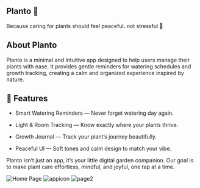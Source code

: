 ## Planto 🌱
Because caring for plants should feel peaceful، not stressful 🍃
##  About Planto
Planto is a minimal and intuitive app designed to help users manage their plants with ease.
It provides gentle reminders for watering schedules and growth tracking, creating a calm and organized experience inspired by nature. 
## 🌸 Features
- Smart Watering Reminders — Never forget watering day again.

- Light & Room Tracking — Know exactly where your plants thrive.

- Growth Journal — Track your plant’s journey beautifully.

- Peaceful UI — Soft tones and calm design to match your vibe.


Planto isn’t just an app, it’s your little digital garden companion. Our goal is to make plant care effortless, mindful, and joyful, one tap at a time.

![Home Page ](https://i.imgur.com/palf6nR.png) ![appicon](https://i.imgur.com/RTh9BB9.png) ![ page2](https://i.imgur.com/v8HZM8r.png)


